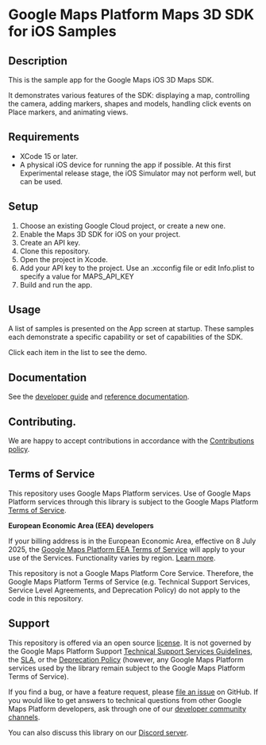 # Google Maps Platform Maps 3D SDK for iOS Samples

## Description

This is the sample app for the Google Maps iOS 3D Maps SDK. 

It demonstrates various features of the SDK: displaying a map, controlling the camera,
adding markers, shapes and models, handling click events on Place markers, and animating views.

## Requirements

* XCode 15 or later.
* A physical iOS device for running the app if possible. 
At this first Experimental release stage, the iOS Simulator may not perform well, but can be used.

## Setup

1. Choose an existing Google Cloud project, or create a new one.
2. Enable the Maps 3D SDK for iOS on your project.
3. Create an API key.
4. Clone this repository.
5. Open the project in Xcode. 
6. Add your API key to the project. Use an .xcconfig file or edit Info.plist to specify a value for MAPS_API_KEY
7. Build and run the app.

## Usage

A list of samples is presented on the App screen at startup. These
samples each demonstrate a specific capability or set of capabilities of the SDK.

Click each item in the list to see the demo.

## Documentation

See the [developer guide](https://developers.google.com/maps/documentation/maps-3d/ios-sdk) and 
[reference documentation](https://developers.google.com/maps/documentation/maps-3d/ios-sdk/reference).

## Contributing.

We are happy to accept contributions in accordance with the [Contributions policy](CONTRIBUTING.md).

## Terms of Service

This repository uses Google Maps Platform services. Use of Google Maps Platform services through this library is subject to the Google Maps Platform [Terms of Service](https://cloud.google.com/maps-platform/terms).

**European Economic Area (EEA) developers**

If your billing address is in the European Economic Area, effective on 8 July 2025, the [Google Maps Platform EEA Terms of Service](https://cloud.google.com/terms/maps-platform/eea) will apply to your use of the Services. Functionality varies by region. [Learn more](https://developers.google.com/maps/comms/eea/faq).

This repository is not a Google Maps Platform Core Service. Therefore, the Google Maps Platform Terms of Service (e.g. Technical Support Services, Service Level Agreements, and Deprecation Policy) do not apply to the code in this repository.

## Support

This repository is offered via an open source [license](LICENSE). It is not governed by the Google Maps Platform Support [Technical Support Services Guidelines](https://cloud.google.com/maps-platform/terms/tssg), the [SLA](https://cloud.google.com/maps-platform/terms/sla), or the [Deprecation Policy](https://cloud.google.com/maps-platform/terms) (however, any Google Maps Platform services used by the library remain subject to the Google Maps Platform Terms of Service).

If you find a bug, or have a feature request, please [file an issue](https://github.com/googlemaps-samples/ios-maps-3d-sdk-samples/issues) on GitHub. If you would like to get answers to technical questions from other Google Maps Platform developers, ask through one of our [developer community channels](https://developers.google.com/maps/developer-community). 

You can also discuss this library on our [Discord server](https://discord.gg/hYsWbmk).
